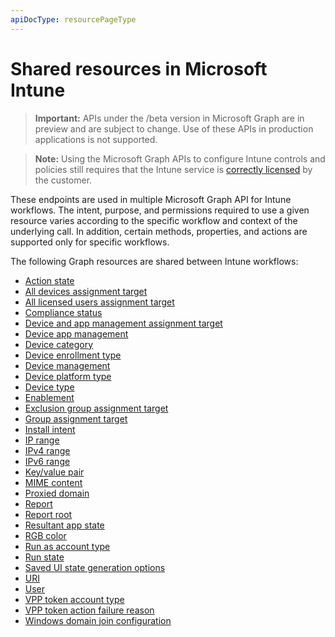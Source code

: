 ```yaml
---
apiDocType: resourcePageType
---
```

# Shared resources in Microsoft Intune> **Important:** APIs under the /beta version in Microsoft Graph are in preview and are subject to change. Use of these APIs in production applications is not supported.> **Note:** Using the Microsoft Graph APIs to configure Intune controls and policies still requires that the Intune service is [correctly licensed](https://www.microsoft.com/en-us/cloud-platform/microsoft-intune-pricing) by the customer.These endpoints are used in multiple Microsoft Graph API for Intune workflows.  The intent, purpose, and permissions required to use a given resource varies according to the specific workflow and context of the underlying call.  In addition, certain methods, properties, and actions are supported only for specific workflows.The following Graph resources are shared between Intune workflows:- [Action state](intune_shared_actionstate.md)- [All devices assignment target](intune_shared_alldevicesassignmenttarget.md)- [All licensed users assignment target](intune_shared_alllicensedusersassignmenttarget.md)- [Compliance status](intune_shared_compliancestatus.md)- [Device and app management assignment target](intune_shared_deviceandappmanagementassignmenttarget.md)- [Device app management](intune_shared_deviceappmanagement.md)- [Device category](intune_shared_devicecategory.md)- [Device enrollment type](intune_shared_deviceenrollmenttype.md)- [Device management](intune_shared_devicemanagement.md)- [Device platform type](intune_shared_deviceplatformtype.md)- [Device type](intune_shared_devicetype.md)- [Enablement](intune_shared_enablement.md)- [Exclusion group assignment target](intune_shared_exclusiongroupassignmenttarget.md)- [Group assignment target](intune_shared_groupassignmenttarget.md)- [Install intent](intune_shared_installintent.md)- [IP range](intune_shared_iprange.md)- [IPv4 range](intune_shared_ipv4range.md)- [IPv6 range](intune_shared_ipv6range.md)- [Key/value pair](intune_shared_keyvaluepair.md)- [MIME content](intune_shared_mimecontent.md)- [Proxied domain](intune_shared_proxieddomain.md)- [Report](intune_shared_report.md)- [Report root](intune_shared_reportroot.md)- [Resultant app state](intune_shared_resultantappstate.md)- [RGB color](intune_shared_rgbcolor.md)- [Run as account type](intune_shared_runasaccounttype.md)- [Run state](intune_shared_runstate.md)- [Saved UI state generation options](intune_shared_saveduistategenerationoptions.md)- [URI](intune_shared_uri.md)- [User](intune_shared_user.md)- [VPP token account type](intune_shared_vpptokenaccounttype.md)- [VPP token action failure reason](intune_shared_vpptokenactionfailurereason.md)- [Windows domain join configuration](intune_shared_windowsdomainjoinconfiguration.md)